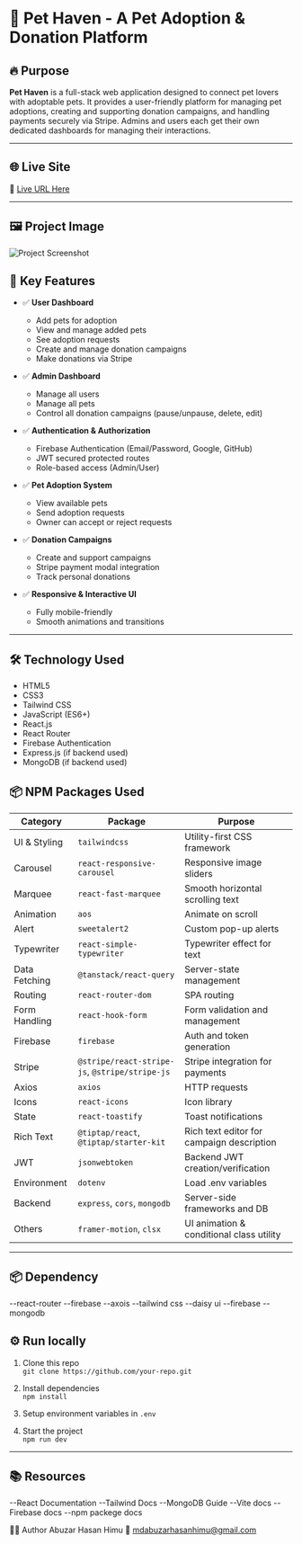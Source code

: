 # 🐾 Pet Haven - A Pet Adoption & Donation Platform

## 🔥 Purpose

**Pet Haven** is a full-stack web application designed to connect pet lovers with adoptable pets. It provides a user-friendly platform for managing pet adoptions, creating and supporting donation campaigns, and handling payments securely via Stripe. Admins and users each get their own dedicated dashboards for managing their interactions.

---

## 🌐 Live Site

🔗 [Live URL Here](https://pet-adoption-d4b8f.web.app)

---

## 🖼️ Project Image

![Project Screenshot](https://i.ibb.co.com/5WYTkC7H/Screenshot-105.png)


## 🚀 Key Features

- ✅ **User Dashboard**
  - Add pets for adoption
  - View and manage added pets
  - See adoption requests
  - Create and manage donation campaigns
  - Make donations via Stripe

- ✅ **Admin Dashboard**
  - Manage all users
  - Manage all pets
  - Control all donation campaigns (pause/unpause, delete, edit)

- ✅ **Authentication & Authorization**
  - Firebase Authentication (Email/Password, Google, GitHub)
  - JWT secured protected routes
  - Role-based access (Admin/User)

- ✅ **Pet Adoption System**
  - View available pets
  - Send adoption requests
  - Owner can accept or reject requests

- ✅ **Donation Campaigns**
  - Create and support campaigns
  - Stripe payment modal integration
  - Track personal donations

- ✅ **Responsive & Interactive UI**
  - Fully mobile-friendly
  - Smooth animations and transitions

---


## 🛠 Technology Used

- HTML5
- CSS3
- Tailwind CSS
- JavaScript (ES6+)
- React.js
- React Router
- Firebase Authentication
- Express.js (if backend used)
- MongoDB (if backend used)

## 📦 NPM Packages Used

| Category | Package | Purpose |
|---------|---------|---------|
| UI & Styling | `tailwindcss` | Utility-first CSS framework |
| Carousel | `react-responsive-carousel` | Responsive image sliders |
| Marquee | `react-fast-marquee` | Smooth horizontal scrolling text |
| Animation | `aos` | Animate on scroll |
| Alert | `sweetalert2` | Custom pop-up alerts |
| Typewriter | `react-simple-typewriter` | Typewriter effect for text |
| Data Fetching | `@tanstack/react-query` | Server-state management |
| Routing | `react-router-dom` | SPA routing |
| Form Handling | `react-hook-form` | Form validation and management |
| Firebase | `firebase` | Auth and token generation |
| Stripe | `@stripe/react-stripe-js`, `@stripe/stripe-js` | Stripe integration for payments |
| Axios | `axios` | HTTP requests |
| Icons | `react-icons` | Icon library |
| State | `react-toastify` | Toast notifications |
| Rich Text | `@tiptap/react`, `@tiptap/starter-kit` | Rich text editor for campaign description |
| JWT | `jsonwebtoken` | Backend JWT creation/verification |
| Environment | `dotenv` | Load .env variables |
| Backend | `express`, `cors`, `mongodb` | Server-side frameworks and DB |
| Others | `framer-motion`, `clsx` | UI animation & conditional class utility |

---

## 📦 Dependency

--react-router
--firebase
--axois
--tailwind css
--daisy ui
--firebase
--mongodb

## ⚙️ Run locally

1. Clone this repo  
   `git clone https://github.com/your-repo.git`

2. Install dependencies  
   `npm install`

3. Setup environment variables in `.env`

4. Start the project  
   `npm run dev`

---

## 📚 Resources

--React Documentation
--Tailwind Docs
--MongoDB Guide
--Vite docs
--Firebase docs
--npm packege docs

🙋‍♂️ Author
Abuzar Hasan Himu
📧 mdabuzarhasanhimu@gmail.com
